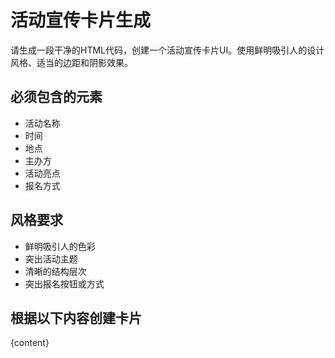 # 活动宣传卡片生成
请生成一段干净的HTML代码，创建一个活动宣传卡片UI。使用鲜明吸引人的设计风格、适当的边距和阴影效果。

## 必须包含的元素
- 活动名称
- 时间
- 地点
- 主办方
- 活动亮点
- 报名方式

## 风格要求
- 鲜明吸引人的色彩
- 突出活动主题
- 清晰的结构层次
- 突出报名按钮或方式

## 根据以下内容创建卡片
{content}
